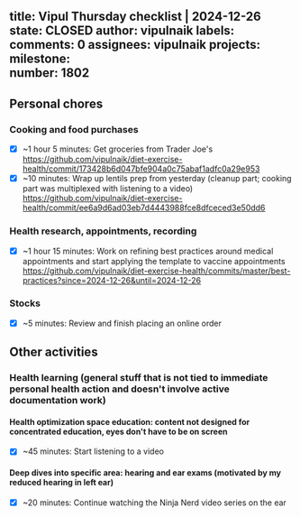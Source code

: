 title:	Vipul Thursday checklist | 2024-12-26
state:	CLOSED
author:	vipulnaik
labels:	
comments:	0
assignees:	vipulnaik
projects:	
milestone:	
number:	1802
--
## Personal chores

### Cooking and food purchases

- [x] ~1 hour 5 minutes: Get groceries from Trader Joe's https://github.com/vipulnaik/diet-exercise-health/commit/173428b6d047bfe904a0c75abaf1adfc0a29e953
- [x] ~10 minutes: Wrap up lentils prep from yesterday (cleanup part; cooking part was multiplexed with listening to a video) https://github.com/vipulnaik/diet-exercise-health/commit/ee6a9d6ad03eb7d4443988fce8dfceced3e50dd6

### Health research, appointments, recording

- [x] ~1 hour 15 minutes: Work on refining best practices around medical appointments and start applying the template to vaccine appointments https://github.com/vipulnaik/diet-exercise-health/commits/master/best-practices?since=2024-12-26&until=2024-12-26

### Stocks

- [x] ~5 minutes: Review and finish placing an online order

## Other activities

### Health learning (general stuff that is not tied to immediate personal health action and doesn't involve active documentation work)

#### Health optimization space education: content not designed for concentrated education, eyes don't have to be on screen

- [x] ~45 minutes: Start listening to a video

#### Deep dives into specific area: hearing and ear exams (motivated by my reduced hearing in left ear)

- [x] ~20 minutes: Continue watching the Ninja Nerd video series on the ear
